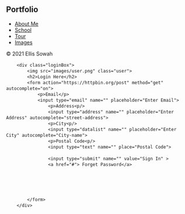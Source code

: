 <!DOCTYPE html>
<html>
<head>
  <title> My First Website</title>

  <link rel="stylesheet" href="./css/style.css"> 

</head>
<body>
    <div class="hero">
        <nav>
            <h2 class = "logo">Portfo<span>lio</span></h2>
            <ul>
                <li><a href="./html/aboutme.html">About Me</a></li>
                <li><a href="https://www.senecacollege.ca/home.html">School</a></li>
                <li><a href="./html/tour.html">Tour</a></li>
                <li><a href="./html/images.html"">Images</a></li>
            </ul>           
        </nav>
        <div id="footer"> &copy; 2021 Ellis Sowah
        </div>
       
        <div class="loginBox">
            <img src="images/user.png" class="user">
            <h2>Login Here</h2>
            <form action="https://httpbin.org/post" method="get" autocomplete="on">
                <p>Email</p>
                <input type="email" name="" placeholder="Enter Email">
                    <p>Address<p/>
                    <input type="address" name="" placeholder="Enter Address" autocomplete="street-address">
                    <p>City<p/>
                    <input type="datalist" name="" placeholder="Enter City" autocomplete="City-name">
                    <p>Postal Code<p/>
                    <input type="text" name="" place="Postal Code">

                    <input type="submit" name="" value="Sign In" >
                    <a href="#"> Forget Password</a>
                    




            </form>
        </div>

</body>
